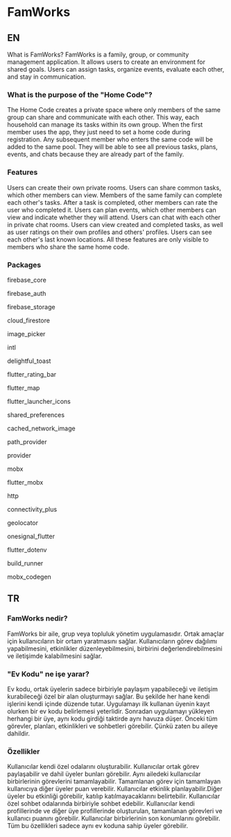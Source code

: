 
# FamWorks


## EN

What is FamWorks?
FamWorks is a family, group, or community management application. It allows users to create an environment for shared goals. Users can assign tasks, organize events, evaluate each other, and stay in communication.

### What is the purpose of the "Home Code"?
The Home Code creates a private space where only members of the same group can share and communicate with each other. This way, each household can manage its tasks within its own group. When the first member uses the app, they just need to set a home code during registration. Any subsequent member who enters the same code will be added to the same pool. They will be able to see all previous tasks, plans, events, and chats because they are already part of the family.

### Features
Users can create their own private rooms.
Users can share common tasks, which other members can view.
Members of the same family can complete each other's tasks.
After a task is completed, other members can rate the user who completed it.
Users can plan events, which other members can view and indicate whether they will attend.
Users can chat with each other in private chat rooms.
Users can view created and completed tasks, as well as user ratings on their own profiles and others' profiles.
Users can see each other's last known locations.
All these features are only visible to members who share the same home code.

### Packages

  

  firebase_core

  firebase_auth

  firebase_storage

  cloud_firestore

  image_picker

  intl

  delightful_toast

  flutter_rating_bar

  flutter_map

  flutter_launcher_icons

  shared_preferences

  cached_network_image

  path_provider

  provider

  mobx

  flutter_mobx
 
  http

  connectivity_plus

  geolocator
 
  onesignal_flutter

  flutter_dotenv

  build_runner

  mobx_codegen
 



## TR

### FamWorks nedir?
FamWorks bir aile, grup veya topluluk yönetim uygulamasıdır. Ortak amaçlar için kullanıcıların bir ortam yaratmasını sağlar. Kullanıcıların görev dağılımı yapabilmesini, etkinlikler düzenleyebilmesini, birbirini değerlendirebilmesini ve iletişimde kalabilmesini sağlar.

### "Ev Kodu" ne işe yarar?
Ev kodu, ortak üyelerin sadece birbiriyle paylaşım yapabileceği ve iletişim kurabileceği özel bir alan oluşturmayı sağlar. Bu şekilde her hane kendi işlerini kendi içinde
düzende tutar. Uygulamayı ilk kullanan üyenin kayıt olurken bir ev kodu belirlemesi yeterlidir. Sonradan uygulamayı yükleyen herhangi bir üye, aynı  kodu girdiği taktirde
aynı havuza düşer. Önceki tüm görevler, planları, etkinlikleri ve sohbetleri görebilir. Çünkü zaten bu aileye dahildir. 



### Özellikler
Kullanıcılar kendi özel odalarını oluşturabilir.
Kullanıcılar ortak görev paylaşabilir ve dahil üyeler bunları görebilir.
Aynı ailedeki kullanıcılar birbirlerinin görevlerini tamamlayabilir.
Tamamlanan görev için tamamlayan kullanıcıya diğer üyeler puan verebilir.
Kullanıcılar etkinlik planlayabilir.Diğer üyeler bu etkinliği görebilir, katılıp katılmayacaklarını belirtebilir.
Kullanıcılar özel sohbet odalarında birbiriyle sohbet edebilir.
Kullanıcılar kendi profillerinde ve diğer üye profillerinde oluşturulan, tamamlanan görevleri ve kullanıcı puanını görebilir.
Kullanıcılar birbirlerinin son konumlarını görebilir.
Tüm bu özellikleri sadece aynı ev koduna sahip üyeler görebilir.



